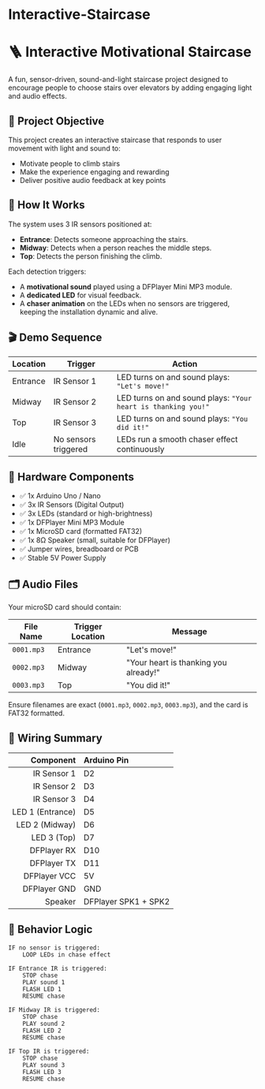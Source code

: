 # Interactive-Staircase
# 🪜 Interactive Motivational Staircase

A fun, sensor-driven, sound-and-light staircase project designed to encourage people to choose stairs over elevators by adding engaging light and audio effects.

## 🎯 Project Objective

This project creates an interactive staircase that responds to user movement with light and sound to:
- Motivate people to climb stairs
- Make the experience engaging and rewarding
- Deliver positive audio feedback at key points

## 🧠 How It Works

The system uses 3 IR sensors positioned at:
- **Entrance**: Detects someone approaching the stairs.
- **Midway**: Detects when a person reaches the middle steps.
- **Top**: Detects the person finishing the climb.

Each detection triggers:
- A **motivational sound** played using a DFPlayer Mini MP3 module.
- A **dedicated LED** for visual feedback.
- A **chaser animation** on the LEDs when no sensors are triggered, keeping the installation dynamic and alive.

## 🎬 Demo Sequence

| Location | Trigger | Action |
|----------|---------|--------|
| Entrance | IR Sensor 1 | LED turns on and sound plays: `"Let's move!"` |
| Midway | IR Sensor 2 | LED turns on and sound plays: `"Your heart is thanking you!"` |
| Top | IR Sensor 3 | LED turns on and sound plays: `"You did it!"` |
| Idle | No sensors triggered | LEDs run a smooth chaser effect continuously |

## 🧩 Hardware Components

- ✅ 1x Arduino Uno / Nano
- ✅ 3x IR Sensors (Digital Output)
- ✅ 3x LEDs (standard or high-brightness)
- ✅ 1x DFPlayer Mini MP3 Module
- ✅ 1x MicroSD card (formatted FAT32)
- ✅ 1x 8Ω Speaker (small, suitable for DFPlayer)
- ✅ Jumper wires, breadboard or PCB
- ✅ Stable 5V Power Supply

## 🗂 Audio Files

Your microSD card should contain:

| File Name | Trigger Location | Message |
|-----------|------------------|---------|
| `0001.mp3` | Entrance | "Let's move!" |
| `0002.mp3` | Midway | "Your heart is thanking you already!" |
| `0003.mp3` | Top | "You did it!" |

Ensure filenames are exact (`0001.mp3`, `0002.mp3`, `0003.mp3`), and the card is FAT32 formatted.

## 🧪 Wiring Summary

| Component | Arduino Pin |
|----------:|:------------|
| IR Sensor 1 | D2 |
| IR Sensor 2 | D3 |
| IR Sensor 3 | D4 |
| LED 1 (Entrance) | D5 |
| LED 2 (Midway) | D6 |
| LED 3 (Top) | D7 |
| DFPlayer RX | D10 |
| DFPlayer TX | D11 |
| DFPlayer VCC | 5V |
| DFPlayer GND | GND |
| Speaker | DFPlayer SPK1 + SPK2 |

## 🧠 Behavior Logic

```plaintext
IF no sensor is triggered:
    LOOP LEDs in chase effect

IF Entrance IR is triggered:
    STOP chase
    PLAY sound 1
    FLASH LED 1
    RESUME chase

IF Midway IR is triggered:
    STOP chase
    PLAY sound 2
    FLASH LED 2
    RESUME chase

IF Top IR is triggered:
    STOP chase
    PLAY sound 3
    FLASH LED 3
    RESUME chase
